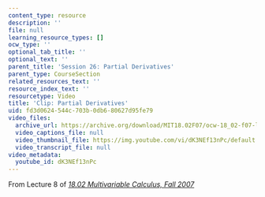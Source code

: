```yaml
---
content_type: resource
description: ''
file: null
learning_resource_types: []
ocw_type: ''
optional_tab_title: ''
optional_text: ''
parent_title: 'Session 26: Partial Derivatives'
parent_type: CourseSection
related_resources_text: ''
resource_index_text: ''
resourcetype: Video
title: 'Clip: Partial Derivatives'
uid: fd3d0624-544c-703b-0db6-80627d95fe79
video_files:
  archive_url: https://archive.org/download/MIT18.02F07/ocw-18_02-f07-lec08_300k.mp4
  video_captions_file: null
  video_thumbnail_file: https://img.youtube.com/vi/dK3NEf13nPc/default.jpg
  video_transcript_file: null
video_metadata:
  youtube_id: dK3NEf13nPc
---
```


From Lecture 8 of [_18.02 Multivariable Calculus, Fall 2007_](/courses/18-02-multivariable-calculus-fall-2007/video_galleries/video-lectures)